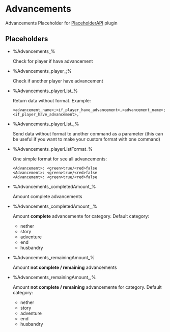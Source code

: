 # Advancements
Advancements Placeholder for [PlaceholderAPI](https://www.spigotmc.org/resources/placeholderapi.6245/) plugin

## Placeholders
* %Advancements_<advancement>%
  
  Check for player if have advancement
* %Advancements_player_<player>;<advancement>%
  
  Check if another player have advancement
* %Advancements_playerList_<player>%
  
  Return data without format. Example:
  ```
  <advancement_name>;<if_player_have_advancement>,<advancement_name>;<if_player_have_advancement>,
  ```
* %Advancements_playerList_<player>,<command>%
  
  Send data without format to another command as a parameter (this can be useful if you want to make your custom format with one command)
* %Advancements_playerListFormat_<player>%
  
  One simple format for see all advancements:
  ```
  <Advancement>: <green>true/<red>false
  <Advancement>: <green>true/<red>false
  <Advancement>: <green>true/<red>false
  ```
* %Advancements_completedAmount_<player>%
  
  Amount complete advancements
* %Advancements_completedAmount_<player>,<category>%
  
  Amount **complete** advancemente for category. Default category:
  - nether
  - story
  - adventure
  - end
  - husbandry
* %Advancements_remainingAmount_<player>%
  
  Amount **not complete / remaining** advancements
* %Advancements_remainingAmount_<player>,<category>%
  
  Amount **not complete / remaining** advancemente for category. Default category:
  - nether
  - story
  - adventure
  - end
  - husbandry
